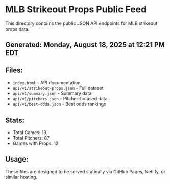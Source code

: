 # MLB Strikeout Props Public Feed

This directory contains the public JSON API endpoints for MLB strikeout props data.

## Generated: Monday, August 18, 2025 at 12:21 PM EDT

## Files:
- `index.html` - API documentation
- `api/v1/strikeout-props.json` - Full dataset
- `api/v1/summary.json` - Summary data
- `api/v1/pitchers.json` - Pitcher-focused data  
- `api/v1/best-odds.json` - Best odds rankings

## Stats:
- Total Games: 13
- Total Pitchers: 87
- Games with Props: 12

## Usage:
These files are designed to be served statically via GitHub Pages, Netlify, or similar hosting.

